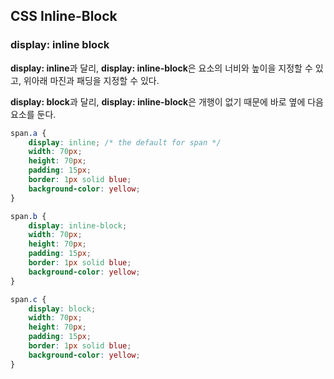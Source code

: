 ## CSS Inline-Block

### display: inline block

**display: inline**과 달리, **display: inline-block**은 요소의 너비와 높이을 지정할 수 있고, 위아래 마진과 패딩을 지정할 수 있다.

**display: block**과 달리, **display: inline-block**은 개행이 없기 때문에 바로 옆에 다음 요소를 둔다.

```css
span.a {
    display: inline; /* the default for span */
    width: 70px;
    height: 70px;
    padding: 15px;
    border: 1px solid blue; 
    background-color: yellow; 
}

span.b {
    display: inline-block;
    width: 70px;
    height: 70px;
    padding: 15px;
    border: 1px solid blue; 
    background-color: yellow; 
}

span.c {
    display: block;
    width: 70px;
    height: 70px;
    padding: 15px;
    border: 1px solid blue; 
    background-color: yellow; 
}
```

